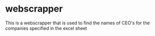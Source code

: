 # webscrapper
This is a webscrapper that is used to find the names of CEO's for the companies specified in the excel sheet

